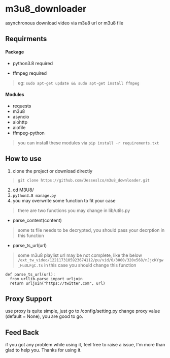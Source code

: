 # m3u8_downloader
asynchronous download video via m3u8 url or m3u8 file

 
## Requirments

#### Package
* python3.8 required

* ffmpeg required
> eg: `sudo apt-get update && sudo apt-get install ffmpeg` 

#### Modules
* requests
* m3u8
* asyncio
* aiohttp
* aiofile
* ffmpeg-python
> you can install these modules via `pip install -r requirements.txt`

## How to use
1. clone the project or download directly
> `git clone https://github.com/Jesseslco/m3u8_downloader.git`
2. cd M3U8/
3. `python3.8 manage.py`
4. you may overwrite some function to fit your case
> there are two functions you may change in lib/utils.py
   * parse_content(content)
   > some ts file needs to be decrypted, you should pass your decrption in this function
   * parse_ts_url(url)
   > some m3u8 playlist url may be not complete, like the below
   `/ext_tw_video/1221173105923674112/pu/vid/0/3000/320x568/nJjcKYgw_HuULFgC.ts`
   > in this case you should change this function
   ```
   def parse_ts_url(url):
     from urllib.parse import urljoin
     return urljoin("https://twitter.com", url)
   ```

## Proxy Support
use proxy is quite simple, just go to /config/setting.py
change proxy value (default = None), you are good to go.

## Feed Back
if you got any problem while using it, feel free to raise a issue, I'm more than glad to help you. Thanks for using it.

